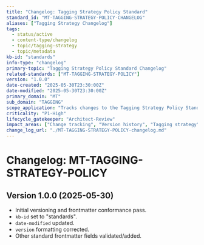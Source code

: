 ```yaml
---
title: "Changelog: Tagging Strategy Policy Standard"
standard_id: "MT-TAGGING-STRATEGY-POLICY-CHANGELOG"
aliases: ["Tagging Strategy Changelog"]
tags:
  - status/active
  - content-type/changelog
  - topic/tagging-strategy
  - topic/metadata
kb-id: "standards"
info-type: "changelog"
primary-topic: "Tagging Strategy Policy Standard Changelog"
related-standards: ["MT-TAGGING-STRATEGY-POLICY"]
version: "1.0.0"
date-created: "2025-05-30T23:30:00Z"
date-modified: "2025-05-30T23:30:00Z"
primary_domain: "MT"
sub_domain: "TAGGING"
scope_application: "Tracks changes to the Tagging Strategy Policy Standard."
criticality: "P1-High"
lifecycle_gatekeeper: "Architect-Review"
impact_areas: ["Change tracking", "Version history", "Tagging strategy"]
change_log_url: "./MT-TAGGING-STRATEGY-POLICY-changelog.md"
---
```


# Changelog: MT-TAGGING-STRATEGY-POLICY

## Version 1.0.0 (2025-05-30)
- Initial versioning and frontmatter conformance pass.
- `kb-id` set to "standards".
- `date-modified` updated.
- `version` formatting corrected.
- Other standard frontmatter fields validated/added.
